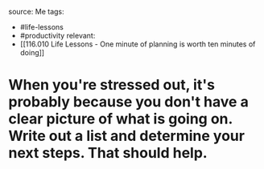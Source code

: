 source: Me
tags:
- #life-lessons 
- #productivity 
relevant:
- [[116.010 Life Lessons - One minute of planning is worth ten minutes of doing]]

# When you're stressed out, it's probably because you don't have a clear picture of what is going on. Write out a list and determine your next steps. That should help.